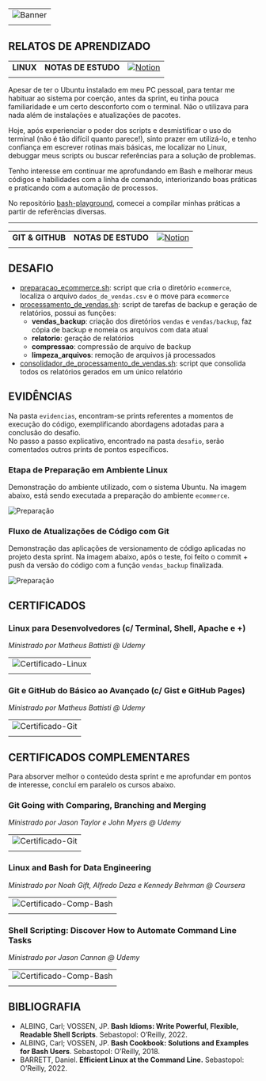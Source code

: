 #

||
|---|
|![Banner](/assets/banner-sprint1.png)|
||

## RELATOS DE APRENDIZADO

| | | |
|:---|---|---:|
|**LINUX**|**NOTAS DE ESTUDO**|[![Notion](https://img.shields.io/badge/Notion-%23000000.svg?style=for-the-badge&logo=notion&logoColor=white )](https://wool-papaya-d4a.notion.site/Linux-Bash-11f0d30eb94d80e88db7df6abc848b61)|
| | | |

Apesar de ter o Ubuntu instalado em meu PC pessoal, para tentar me habituar ao sistema por coerção, antes da sprint, eu tinha pouca familiaridade e um certo desconforto com o terminal. Não o utilizava para nada além de instalações e atualizações de pacotes.  

Hoje, após experienciar o poder dos scripts e desmistificar o uso do terminal (não é tão difícil quanto parece!), sinto prazer em utilizá-lo, e tenho confiança em escrever rotinas mais básicas, me localizar no Linux, debuggar meus scripts ou buscar referências para a solução de problemas.

Tenho interesse em continuar me aprofundando em Bash e melhorar meus códigos e habilidades com a linha de comando, interiorizando boas práticas e praticando com a automação de processos.  

No repositório [bash-playground](https://github.com/jqln-vc/bash-playground), comecei a compilar minhas práticas a partir de referências diversas.

---

| | | |
|:---|---|---:|
|**GIT & GITHUB**|**NOTAS DE ESTUDO**|[![Notion](https://img.shields.io/badge/Notion-%23000000.svg?style=for-the-badge&logo=notion&logoColor=white )](https://wool-papaya-d4a.notion.site/Git-1210d30eb94d80b296fafde3fbc00d20)|
| | | |

## DESAFIO

* [preparacao_ecommerce.sh](./desafio/preparacao_ecommerce.sh): script que cria o diretório `ecommerce`, localiza o arquivo `dados_de_vendas.csv` e o move para `ecommerce`
* [processamento_de_vendas.sh](./desafio/processamento_de_vendas.sh): script de tarefas de backup e geração de relatórios, possui as funções:
  * **vendas_backup**: criação dos diretórios `vendas` e `vendas/backup`, faz cópia de backup e nomeia os arquivos com data atual
  * **relatorio**: geração de relatórios
  * **compressao**: compressão de arquivo de backup
  * **limpeza_arquivos**: remoção de arquivos já processados
* [consolidador_de_processamento_de_vendas.sh](./desafio/consolidador_de_processamento_de_vendas.sh): script que consolida todos os relatórios gerados em um único relatório

## EVIDÊNCIAS

Na pasta `evidencias`, encontram-se prints referentes a momentos de execução do código, exemplificando abordagens adotadas para a conclusão do desafio.  
No passo a passo explicativo, encontrado na pasta `desafio`, serão comentados outros prints de pontos específicos.

### Etapa de Preparação em Ambiente Linux

Demonstração do ambiente utilizado, com o sistema Ubuntu. Na imagem abaixo, está sendo executada a preparação do ambiente `ecommerce`.

![Preparação](evidencias/1-preparacao.png)

### Fluxo de Atualizações de Código com Git

Demonstração das aplicações de versionamento de código aplicadas no projeto desta sprint. Na imagem abaixo, após o teste, foi feito o commit + push da versão do código com a função `vendas_backup` finalizada.

![Preparação](evidencias/2-commits.png)

## CERTIFICADOS

### Linux para Desenvolvedores (c/ Terminal, Shell, Apache e +)

*Ministrado por Matheus Battisti @ Udemy*

| |
|---|
|![Certificado-Linux](certificados/certificado-linux.jpg)|
||

### Git e GitHub do Básico ao Avançado (c/ Gist e GitHub Pages)

*Ministrado por Matheus Battisti @ Udemy*

| |
|---|
|![Certificado-Git](certificados/certificado-git.jpg)|
||

## CERTIFICADOS COMPLEMENTARES

Para absorver melhor o conteúdo desta sprint e me aprofundar em pontos de interesse, concluí em paralelo os cursos abaixo.

### Git Going with Comparing, Branching and Merging

*Ministrado por Jason Taylor e John Myers @ Udemy*

| |
|---|
|![Certificado-Git](certificados/certificado-complementar-git.jpg)|
||

### Linux and Bash for Data Engineering

*Ministrado por Noah Gift, Alfredo Deza e Kennedy Behrman @ Coursera*

| |
|---|
|![Certificado-Comp-Bash](certificados/certificado-complementar-linux-bash.jpg)|
||

### Shell Scripting: Discover How to Automate Command Line Tasks

*Ministrado por Jason Cannon @ Udemy*

| |
|---|
|![Certificado-Comp-Bash](certificados/)|
||

## BIBLIOGRAFIA

* ALBING, Carl; VOSSEN, JP. **Bash Idioms: Write Powerful, Flexible, Readable Shell Scripts**. Sebastopol: O’Reilly, 2022.
* ALBING, Carl; VOSSEN, JP. **Bash Cookbook: Solutions and Examples for Bash Users**. Sebastopol: O’Reilly, 2018.
* BARRETT, Daniel. **Efficient Linux at the Command Line.** Sebastopol: O’Reilly, 2022.
